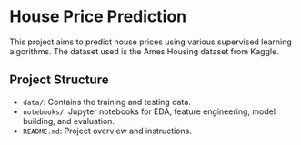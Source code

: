 # House Price Prediction

This project aims to predict house prices using various supervised learning algorithms. The dataset used is the Ames Housing dataset from Kaggle.

## Project Structure

- `data/`: Contains the training and testing data.
- `notebooks/`: Jupyter notebooks for EDA, feature engineering, model building, and evaluation.
- `README.md`: Project overview and instructions.